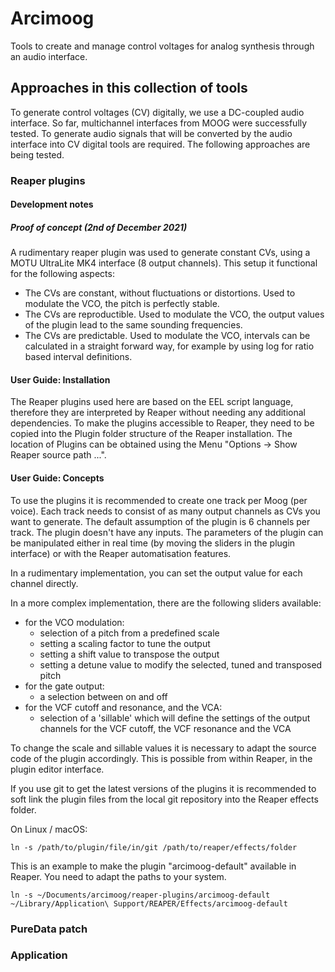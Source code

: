# Arcimoog

Tools to create and manage control voltages for analog synthesis through an audio interface.


## Approaches in this collection of tools

To generate control voltages (CV) digitally, we use a DC-coupled audio interface. So far, multichannel interfaces from MOOG were successfully tested. To generate audio signals that will be converted by the audio interface into CV digital tools are required. The following approaches are being tested.

### Reaper plugins

#### Development notes

##### Proof of concept (2nd of December 2021)

A rudimentary reaper plugin was used to generate constant CVs, using a MOTU UltraLite MK4 interface (8 output channels). This setup it functional for the following aspects:

- The CVs are constant, without fluctuations or distortions. Used to modulate the VCO, the pitch is perfectly stable.
- The CVs are reproductible. Used to modulate the VCO, the output values of the plugin lead to the same sounding frequencies.
- The CVs are predictable. Used to modulate the VCO, intervals can be calculated in a straight forward way, for example by using log for ratio based interval definitions. 

#### User Guide: Installation

The Reaper plugins used here are based on the EEL script language, therefore they are interpreted by Reaper without needing any additional dependencies. To make the plugins accessible to Reaper, they need to be copied into the Plugin folder structure of the Reaper installation. The location of Plugins can be obtained using the Menu "Options -> Show Reaper source path ...". 

#### User Guide: Concepts

To use the plugins it is recommended to create one track per Moog (per voice). Each track needs to consist of as many output channels as CVs you want to generate. The default assumption of the plugin is 6 channels per track. The plugin doesn't have any inputs. The parameters of the plugin can be manipulated either in real time (by moving the sliders in the plugin interface) or with the Reaper automatisation features. 

In a rudimentary implementation, you can set the output value for each channel directly.

In a more complex implementation, there are the following sliders available:
- for the VCO modulation:
  - selection of a pitch from a predefined scale
  - setting a scaling factor to tune the output
  - setting a shift value to transpose the output
  - setting a detune value to modify the selected, tuned and transposed pitch
- for the gate output:
  - a selection between on and off
- for the VCF cutoff and resonance, and the VCA:
  - selection of a 'sillable' which will define the settings of the output channels for the VCF cutoff, the VCF resonance and the VCA

To change the scale and sillable values it is necessary to adapt the source code of the plugin accordingly. This is possible from within Reaper, in the plugin editor interface. 

If you use git to get the latest versions of the plugins it is recommended to soft link the plugin files from the local git repository into the Reaper effects folder. 

On Linux / macOS:
```
ln -s /path/to/plugin/file/in/git /path/to/reaper/effects/folder
```

This is an example to make the plugin "arcimoog-default" available in Reaper. You need to adapt the paths to your system.

```
ln -s ~/Documents/arcimoog/reaper-plugins/arcimoog-default ~/Library/Application\ Support/REAPER/Effects/arcimoog-default
```


### PureData patch

### Application
